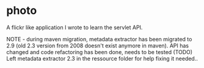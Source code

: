 # photo
A flickr like application I wrote to learn the servlet API.

NOTE -  during maven migration, metadata extractor has been migrated to 2.9
 (old 2.3 version from 2008 doesn't exist anymore in maven).
API has changed and code refactoring has been done, needs to be tested (TODO)
Left metadata extractor 2.3 in the ressource folder for help fixing it needed..
